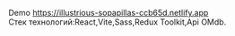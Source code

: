 Demo https://illustrious-sopapillas-ccb65d.netlify.app       
Стек технологий:React,Vite,Sass,Redux Toolkit,Api OMdb.
